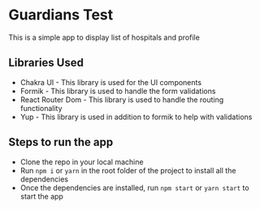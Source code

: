# Guardians Test

This is a simple app to display list of hospitals and profile

## Libraries Used

- Chakra UI - This library is used for the UI components
- Formik - This library is used to handle the form validations
- React Router Dom - This library is used to handle the routing functionality
- Yup - This library is used in addition to formik to help with validations

## Steps to run the app

- Clone the repo in your local machine
- Run `npm i` or `yarn` in the root folder of the project to install all the dependencies
- Once the dependencies are installed, run `npm start` or `yarn start` to start the app
